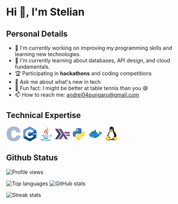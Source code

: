 # Hi 👋, I'm Stelian

## Personal Details

- 🔭 I'm currently working on improving my programming skills and learning new technologies.
- 🌱 I'm currently learning about databases, API design, and cloud fundamentals.
- 🏆 Participating in **hackathons** and coding competitions
- 💬 Ask me about what's new in tech
- 🏓 Fun fact: I might be better at table tennis than you 😅
- 📫 How to reach me: [andrei04pungaru@gmail.com](mailto:andrei04pungaru@gmail.com)

## Technical Expertise

<p align="left">
  <img src="https://raw.githubusercontent.com/devicons/devicon/master/icons/c/c-original.svg" alt="C" width="40" height="40"/>
  <img src="https://raw.githubusercontent.com/devicons/devicon/master/icons/cplusplus/cplusplus-original.svg" alt="C++" width="40" height="40"/>
  <img src="https://raw.githubusercontent.com/devicons/devicon/master/icons/java/java-original.svg" alt="Java" width="40" height="40"/>
  <img src="https://raw.githubusercontent.com/devicons/devicon/master/icons/haskell/haskell-original.svg" alt="Haskell" width="40" height="40"/>
  <img src="https://raw.githubusercontent.com/devicons/devicon/master/icons/python/python-original.svg" alt="Python" width="40" height="40"/>
  <img src="https://raw.githubusercontent.com/devicons/devicon/master/icons/docker/docker-original.svg" alt="Docker" width="40" height="40"/>
  <img src="https://raw.githubusercontent.com/devicons/devicon/master/icons/linux/linux-original.svg" alt="Linux" width="40" height="40"/>
</p>

## Github Status

![Profile views](https://komarev.com/ghpvc/?username=stelicale&style=for-the-badge&color=39d353&label=Profile+views)

![Top languages](https://github-readme-stats.vercel.app/api/top-langs/?username=stelicale&layout=compact&langs_count=8&theme=transparent&hide_border=true&title_color=39d353&text_color=39d353&icon_color=39d353)
![GitHub stats](https://github-readme-stats.vercel.app/api?username=stelicale&show_icons=true&theme=transparent&count_private=true&hide_border=true&title_color=39d353&text_color=39d353&icon_color=39d353)

![Streak stats](https://git-hub-streak-stats.vercel.app/?user=stelicale&theme=dark&hide_border=true&currStreakNum=39d353&sideNums=39d353&currStreakLabel=39d353&sideLabels=39d353&dates=39d353&background=0d1117)
